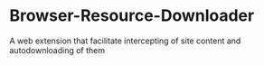 # Browser-Resource-Downloader
A web extension that facilitate intercepting of site content and autodownloading of them

